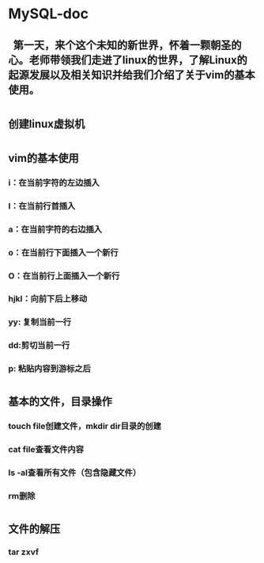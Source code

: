 # MySQL-doc
##       第一天，来个这个未知的新世界，怀着一颗朝圣的心。老师带领我们走进了linux的世界，了解Linux的起源发展以及相关知识并给我们介绍了关于vim的基本使用。
#
#
## 创建linux虚拟机
#
## vim的基本使用
### i：在当前字符的左边插入
### I：在当前行首插入
### a：在当前字符的右边插入
### o：在当前行下面插入一个新行
### O：在当前行上面插入一个新行
### hjkl：向前下后上移动
### yy: 复制当前一行
### dd:剪切当前一行
### p: 粘贴内容到游标之后
#
## 基本的文件，目录操作
### touch  file创建文件，mkdir dir目录的创建
### cat  file查看文件内容
### ls -al查看所有文件（包含隐藏文件）
### rm删除
#
## 文件的解压
### tar zxvf
